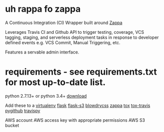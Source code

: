 # uh rappa fo zappa
A Continuous Integration (CI) Wrapper built around [Zappa](https://github.com/Miserlou/Zappa)

Leverages Travis CI and Github API to trigger testing, coverage, VCS tagging, staging, and serverless deployment tasks 
in response to developer defined events e.g. VCS Commit, Manual Triggering, etc.

Features a servable admin interface.

# requirements - see requirements.txt for most up-to-date list.
python 2.7.13+ or python 3.4+ [download](https://www.python.org/downloads/)

Add these to a [virtualenv](https://github.com/pypa/virtualenv)
[flask](https://github.com/pallets/flask)
[flask-s3](https://github.com/e-dard/flask-s3)
[blowdrycss](https://github.com/nueverest/blowdrycss)
[zappa](https://github.com/Miserlou/Zappa)
[tox](https://github.com/tox-dev/tox)
[tox-travis](https://github.com/ryanhiebert/tox-travis)
[pygithub](https://github.com/PyGithub/PyGithub)
[travispy](https://github.com/menegazzo/travispy)

AWS account
AWS access key with appropriate permissions
AWS S3 bucket
